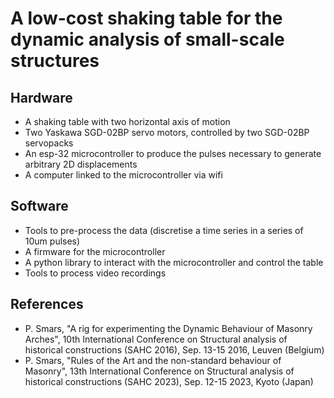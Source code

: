 # A low-cost shaking table for the dynamic analysis of small-scale structures

## Hardware

- A shaking table with two horizontal axis of motion 
- Two Yaskawa SGD-02BP servo motors, controlled by two SGD-02BP servopacks
- An esp-32 microcontroller to produce the pulses necessary to generate arbitrary 2D displacements
- A computer linked to the microcontroller via wifi

## Software

- Tools to pre-process the data (discretise a time series in a series of 10um pulses)
- A firmware for the microcontroller
- A python library to interact with the microcontroller and control the table
- Tools to process video recordings

## References

- P. Smars, "A rig for experimenting the Dynamic Behaviour of Masonry Arches", 10th International Conference on Structural analysis of historical constructions (SAHC 2016), Sep. 13-15 2016, Leuven (Belgium)
- P. Smars, "Rules of the Art and the non-standard behaviour of Masonry", 13th International Conference on Structural analysis of historical constructions (SAHC 2023), Sep. 12-15 2023, Kyoto (Japan)
